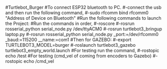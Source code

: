 #Turtlebot_Burger
#To connect ESP32 bluetooth to PC.
#-connect the usb and then run the following command,
#-sudo rfcomm bind rfcomm0 "Address of Device on Bluetooth"
#Run the following commands to launch the Project:
#Run the commands in order,
#-roscore
#-rosrun rosserial_python serial_node.py /dev/ttyACM0
#-rosrun turtlebot3_bringup laptop.py
#-rosrun rosserial_python serial_node.py _port:=/dev/rfcomm0 _baud:=115200 __name:=com1
#Then for GAZEBO:
#-export TURTLEBOT3_MODEL=burger
#-roslaunch turtlebot3_gazebo turtlebot3_empty_world.launch
#For testing run the command,
#-rostopic echo /test
#For testing (cmd_vel of coming from encoders to Gazebo)
#-rostopic echo /cmd_vel
